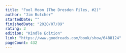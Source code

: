 ```yaml
---
title: "Fool Moon (The Dresden Files, #2)"
author: "Jim Butcher"
startedDate: ""
finishedDate: "2020/07/09"
rating: 3
edition: "Kindle Edition"
link: "https://www.goodreads.com/book/show/6488124"
pageCount: 432
---
```



